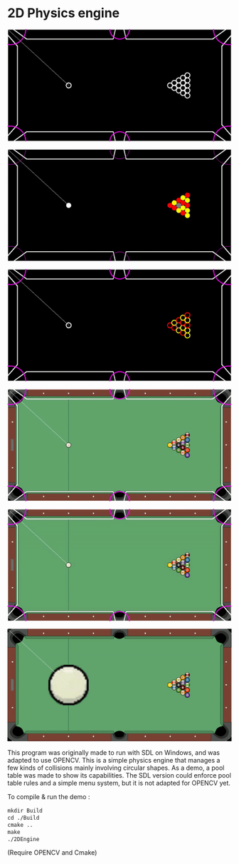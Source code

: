 # 2D Physics engine

![alt text](./DEMO/DEMO_1.gif)

![alt text](./DEMO/DEMO_2.gif)

![alt text](./DEMO/DEMO_6.gif)

![alt text](./DEMO/DEMO_9.gif)

![alt text](./DEMO/DEMO_7.gif)

![alt text](./DEMO/DEMO_8.gif)

This program was originally made to run with SDL on Windows, and was adapted to use OPENCV. 
This is a simple physics engine that manages a few kinds of collisions mainly involving circular shapes. As a demo, a pool table was made to show its capabilities. 
The SDL version could enforce pool table rules and a simple menu system, but it is not adapted for OPENCV yet.

To compile & run the demo : 

```
mkdir Build
cd ./Build
cmake ..
make
./2DEngine
```

(Require OPENCV and Cmake)

